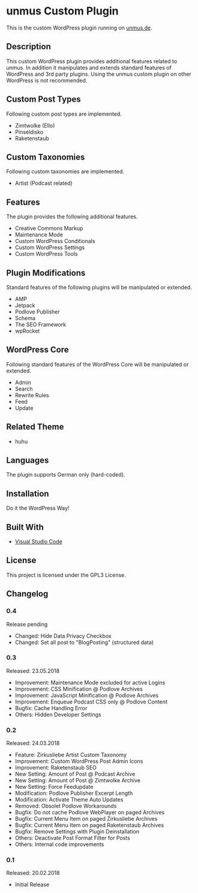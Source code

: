 # unmus Custom Plugin

This is the custom WordPress plugin running on [unmus.de](https://www.unmus.de/).

## Description 

This custom WordPress plugin provides additional features related to unmus. In addition it manipulates and extends standard features of WordPress and 3rd party plugins. Using the unmus custom plugin on other WordPress is not recommended.

## Custom Post Types

Following custom post types are implemented.

* Zimtwolke (Ello)
* Pinseldisko
* Raketenstaub

## Custom Taxonomies

Following custom taxonomies are implemented.

* Artist (Podcast related)

## Features

The plugin provides the following additional features.

* Creative Commons Markup
* Maintenance Mode
* Custom WordPress Conditionals
* Custom WordPress Settings
* Custom WordPress Tools

## Plugin Modifications

Standard features of the following plugins will be manipulated or extended.

* AMP
* Jetpack
* Podlove Publisher
* Schema
* The SEO Framework
* wpRocket

## WordPress Core

Following standard features of the WordPress Core will be manipulated or extended.

* Admin
* Search
* Rewrite Rules
* Feed
* Update

## Related Theme

* huhu

## Languages

The plugin supports German only (hard-coded).

## Installation

Do it the WordPress Way! 

## Built With

* [Visual Studio Code](https://code.visualstudio.com)

## License

This project is licensed under the GPL3 License.

## Changelog

### 0.4

Release pending

* Changed: Hide Data Privacy Checkbox
* Changed: Set all post to "BlogPosting" (structured data)

### 0.3

Released: 23.05.2018

* Improvement: Maintenance Mode excluded for active Logins
* Improvement: CSS Minification @ Podlove Archives
* Improvement: JavaScript Minification @ Podlove Archives
* Improvement: Enqueue Podcast CSS only @ Podlove Content
* Bugfix: Cache Handling Error
* Others: Hidden Developer Settings

### 0.2

Released: 24.03.2018

* Feature: Zirkusliebe Artist Custom Taxonomy
* Improvement: Custom WordPress Post Admin Icons
* Improvement: Raketenstaub SEO
* New Setting: Amount of Post @ Podcast Archive
* New Setting: Amount of Post @ Zimtwolke Archive
* New Setting: Force Feedupdate
* Modification: Podlove Publisher Excerpt Length
* Modification: Activate Theme Auto Updates
* Removed: Obsolet Podlove Workarounds
* Bugfix: Do not cache Podlove WebPlayer on paged Archives
* Bugfix: Current Menu Item on paged Zirkusliebe Archives
* Bugfix: Current Menu Item on paged Raketenstaub Archives
* Bugfix: Remove Settings with Plugin Deinstallation
* Others: Deactivate Post Format Filter for Posts
* Others: Internal code improvements

### 0.1

Released: 20.02.2018

* Initial Release